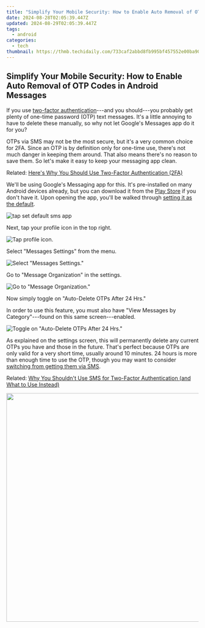 ```yaml
---
title: "Simplify Your Mobile Security: How to Enable Auto Removal of OTP Codes in Android Messages"
date: 2024-08-28T02:05:39.447Z
updated: 2024-08-29T02:05:39.447Z
tags:
  - android
categories:
  - tech
thumbnail: https://thmb.techidaily.com/733caf2abbd8fb995bf457552e00ba90aafeaec9c6d7712345148ce88c83b02a.jpg
---
```


## Simplify Your Mobile Security: How to Enable Auto Removal of OTP Codes in Android Messages

If you use [two-factor authentication](https://howto.techidaily.com/spotify-keeps-crashing-a-complete-list-of-fixes-you-can-use-on-zte-nubia-z60-ultra-drfone-by-drfone-fix-android-problems-fix-android-problems/)\---and you should---you probably get plenty of one-time password (OTP) text messages. It's a little annoying to have to delete these manually, so why not let Google's Messages app do it for you?

 OTPs via SMS may not be the most secure, but it's a very common choice for 2FA. Since an OTP is by definition only for one-time use, there's not much danger in keeping them around. That also means there's no reason to save them. So let's make it easy to keep your messaging app clean.

Related: [Here's Why You Should Use Two-Factor Authentication (2FA)](https://howto.techidaily.com/spotify-keeps-crashing-a-complete-list-of-fixes-you-can-use-on-zte-nubia-z60-ultra-drfone-by-drfone-fix-android-problems-fix-android-problems/) 

 We'll be using Google's Messaging app for this. It's pre-installed on many Android devices already, but you can download it from the [Play Store](https://www.anrdoezrs.net/links/3607085/type/dlg/sid/UUhtgUeUpU206274/https://play.google.com/store/apps/details?id=com.google.android.apps.messaging) if you don't have it. Upon opening the app, you'll be walked through [setting it as the default](https://techtrends.techidaily.com/guide-to-activate-or-deactivate-network-discovery-feature-in-windows-11/).

![tap set default sms app](https://static1.howtogeekimages.com/wordpress/wp-content/uploads/2020/12/message-schedule-1.png) 

 Next, tap your profile icon in the top right.

![Tap profile icon.](https://static1.howtogeekimages.com/wordpress/wp-content/uploads/2022/04/2022-04-13_11-27-25.jpg) 

 Select "Messages Settings" from the menu.

![Select "Messages Settings."](https://static1.howtogeekimages.com/wordpress/wp-content/uploads/2022/04/2022-04-13_11-27-52.jpg) 

 Go to "Message Organization" in the settings.

![Go to "Message Organization."](https://static1.howtogeekimages.com/wordpress/wp-content/uploads/2022/04/2022-04-13_11-29-08.jpg) 

 Now simply toggle on "Auto-Delete OTPs After 24 Hrs."

 In order to use this feature, you must also have "View Messages by Category"---found on this same screen---enabled.

![Toggle on "Auto-Delete OTPs After 24 Hrs."](https://static1.howtogeekimages.com/wordpress/wp-content/uploads/2022/04/2022-04-13_11-29-45.jpg) 

 As explained on the settings screen, this will permanently delete any current OTPs you have and those in the future. That's perfect because OTPs are only valid for a very short time, usually around 10 minutes. 24 hours is more than enough time to use the OTP, though you may want to consider [switching from getting them via SMS](https://vimeo-videos.techidaily.com/new-the-ultimate-guide-to-vimeo-record-features-for-2024/).

Related: [Why You Shouldn't Use SMS for Two-Factor Authentication (and What to Use Instead)](https://vimeo-videos.techidaily.com/new-the-ultimate-guide-to-vimeo-record-features-for-2024/)

<ins class="adsbygoogle"
     style="display:block"
     data-ad-format="autorelaxed"
     data-ad-client="ca-pub-7571918770474297"
     data-ad-slot="1223367746"></ins>



<ins class="adsbygoogle"
     style="display:block"
     data-ad-client="ca-pub-7571918770474297"
     data-ad-slot="8358498916"
     data-ad-format="auto"
     data-full-width-responsive="true"></ins>



<!-- affiliate ads begin -->
<a href="https://appsumo.8odi.net/c/5597632/2087394/7443" target="_top" id="2087394"><img src="//a.impactradius-go.com/display-ad/7443-2087394" border="0" alt="" width="1200" height="600"/></a><img height="0" width="0" src="https://appsumo.8odi.net/i/5597632/2087394/7443" style="position:absolute;visibility:hidden;" border="0" />
<!-- affiliate ads end -->